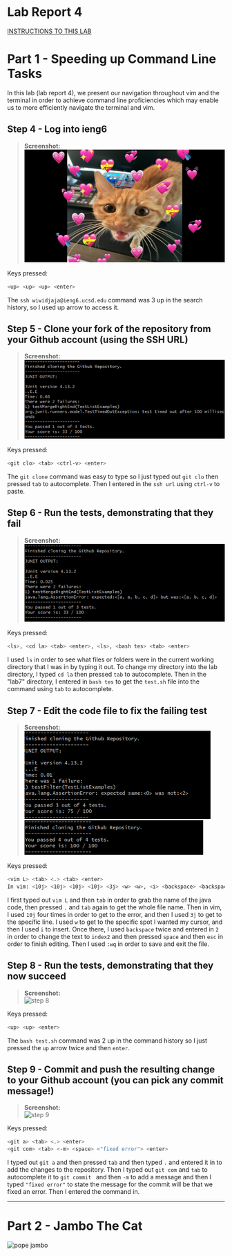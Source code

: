 # Lab Report 4 
<a href="https://ucsd-cse15l-w24.github.io/week7/index.html#lab-report-4---vim-week-7" target="_blank">INSTRUCTIONS TO THIS LAB</a>

# Part 1 - Speeding up Command Line Tasks  
In this lab (lab report 4), we present our navigation throughout vim and the terminal in order to achieve command line proficiencies which may enable us to more efficiently navigate the terminal and vim.
<br>

## Step 4 - Log into ieng6

> **Screenshot:** <br>
![step 4](image.png)

Keys pressed:
```bash
<up> <up> <up> <enter>
```

The `ssh wiwidjaja@ieng6.ucsd.edu` command was 3 up in the search history, so I used up arrow to access it.

## Step 5 - Clone your fork of the repository from your Github account (using the SSH URL)

> **Screenshot:** <br>
![step 5](image-1.png)

Keys pressed:
```bash
<git clo> <tab> <ctrl-v> <enter>
```

The `git clone` command was easy to type so I just typed out `git clo` then pressed `tab` to autocomplete. Then I entered in the `ssh url` using `ctrl-v` to paste.

## Step 6 - Run the tests, demonstrating that they fail

> **Screenshot:** <br>
![step 6](image-2.png)

Keys pressed:
```bash
<ls>, <cd la> <tab> <enter>, <ls>, <bash tes> <tab> <enter>
```

I used `ls` in order to see what files or folders were in the current working directory that I was in by typing it out. To change my directory into the lab directory, I typed `cd la` then pressed `tab` to autocomplete. Then in the "lab7" directory, I entered in `bash tes` to get the `test.sh` file into the command using `tab` to autocomplete.

## Step 7 - Edit the code file to fix the failing test

> **Screenshot:** <br>
![step 7 p1](image-3.png)
![step 7 p2](image-4.png)

Keys pressed:
```bash
<vim L> <tab> <.> <tab> <enter>
In vim: <10j> <10j> <10j> <10j> <3j> <w> <w>, <i> <backspace> <backspace> <2> <space> <esc>, <:wq>
```

I first typed out `vim L` and then `tab` in order to grab the name of the java code, then pressed `.` and `tab` again to get the whole file name. Then in vim, I used `10j` four times in order to get to the error, and then I used `3j` to get to the specific line. I used `w` to get to the specific spot I wanted my cursor, and then I used `i` to insert. Once there, I used `backspace` twice and entered in `2` in order to change the text to `index2` and then pressed `space` and then `esc` in order to finish editing. Then I used `:wq` in order to save and exit the file.

## Step 8 - Run the tests, demonstrating that they now succeed

> **Screenshot:** <br>
![step 8](image-5.png)

Keys pressed:
```bash
<up> <up> <enter>
```

The `bash test.sh` command was 2 up in the command history so I just pressed the `up` arrow twice and then `enter`.

## Step 9 - Commit and push the resulting change to your Github account (you can pick any commit message!)

> **Screenshot:** <br>
![step 9](image-6.png)

Keys pressed:
```bash
<git a> <tab> <.> <enter>
<git com> <tab> <-m> <space> <"fixed error"> <enter>
```

I typed out `git a` and then pressed `tab` and then typed `.` and entered it in to add the changes to the repository. Then I typed out `git com` and `tab` to autocomplete it to `git commit ` and then `-m` to add a message and then I typed `"fixed error"` to state the message for the commit will be that we fixed an error. Then I entered the command in.

---

# Part 2 - Jambo The Cat
![pope jambo](jambo.jpg)